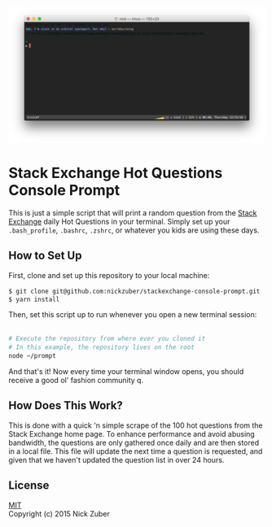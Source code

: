 <center>
	<img src="assets/example.png" />
</center>

# Stack Exchange Hot Questions Console Prompt

This is just a simple script that will print a random question from the [Stack Exchange](http://stackexchange.com/) daily Hot Questions in your terminal. Simply set up your `.bash_profile`, `.bashrc`, `.zshrc`, or whatever you kids are using these days.

## How to Set Up

First, clone and set up this repository to your local machine:

```
$ git clone git@github.com:nickzuber/stackexchange-console-prompt.git
$ yarn install
```

Then, set this script up to run whenever you open a new terminal session:

```bash

# Execute the repository from where ever you cloned it
# In this example, the repository lives on the root
node ~/prompt

```

And that's it! Now every time your terminal window opens, you should receive a good ol' fashion community q.

## How Does This Work?

This is done with a quick 'n simple scrape of the 100 hot questions from the Stack Exchange home page. To enhance performance and avoid abusing bandwidth, the questions are only gathered once daily and are then stored in a local file. This file will update the next time a question is requested, and given that we haven't updated the question list in over 24 hours. 

## License

[MIT](https://opensource.org/licenses/MIT)<br />
Copyright (c) 2015 Nick Zuber

